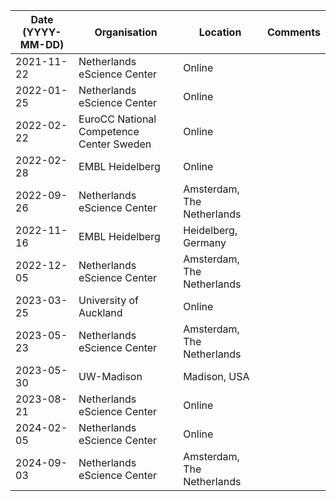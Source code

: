 | Date (YYYY-MM-DD) | Organisation                | Location                   | Comments |
|-------------------|-----------------------------|----------------------------|----------|
| 2021-11-22        | Netherlands eScience Center | Online                     |          |
| 2022-01-25        | Netherlands eScience Center | Online                     |          |
| 2022-02-22        | EuroCC National Competence Center Sweden | Online                     |          |
| 2022-02-28        | EMBL Heidelberg             | Online                     |          |
| 2022-09-26        | Netherlands eScience Center | Amsterdam, The Netherlands |          |
| 2022-11-16        | EMBL Heidelberg             | Heidelberg, Germany        |          |
| 2022-12-05        | Netherlands eScience Center | Amsterdam, The Netherlands |          |
| 2023-03-25        | University of Auckland      | Online                     |          |
| 2023-05-23        | Netherlands eScience Center | Amsterdam, The Netherlands |          |
| 2023-05-30        | UW-Madison                  | Madison, USA               |          |
| 2023-08-21        | Netherlands eScience Center | Online                     |          |
| 2024-02-05        | Netherlands eScience Center | Online                     |          |
| 2024-09-03        | Netherlands eScience Center | Amsterdam, The Netherlands |          |
